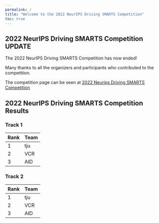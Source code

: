 ```yaml
---
permalink: /
title: "Welcome to the 2022 NeurIPS Driving SMARTS Competition"
toc: true
---
```


## 2022 NeurIPS Driving SMARTS Competition UPDATE

The 2022 NeurIPS Driving SMARTS Competition has now ended!

Many thanks to all the organizers and participants who contributed to the competition.

The competition page can be seen at [2022 Neurips Driving SMARTS Competition](/archive/2022_nips_driving_smarts/)

## 2022 NeurIPS Driving SMARTS Competition Results

### Track 1

| Rank      | Team | 
| ----------- | ----------- |
| 1      | tju       |
| 2   | VCR        |
| 3   | AID        |

### Track 2

| Rank      | Team | 
| ----------- | ----------- |
| 1      | tju       |
| 2   | VCR        |
| 3   | AID        |
